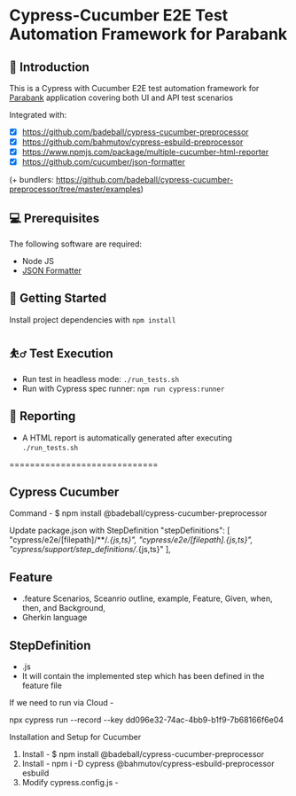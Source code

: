 # Cypress-Cucumber E2E Test Automation Framework for Parabank

## 🧪 Introduction

This is a Cypress with Cucumber E2E test automation framework for [Parabank](https://parabank.parasoft.com/) application covering both UI and API test scenarios

Integrated with:

- [x] https://github.com/badeball/cypress-cucumber-preprocessor
- [x] https://github.com/bahmutov/cypress-esbuild-preprocessor
- [x] https://www.npmjs.com/package/multiple-cucumber-html-reporter
- [x] https://github.com/cucumber/json-formatter

(+ bundlers: https://github.com/badeball/cypress-cucumber-preprocessor/tree/master/examples)

## 💻 Prerequisites

The following software are required:

- Node JS
- [JSON Formatter](https://github.com/cucumber/json-formatter)

## 🚀 Getting Started

Install project dependencies with `npm install`

## ⛹️‍♂️ Test Execution

- Run test in headless mode: `./run_tests.sh`
- Run with Cypress spec runner: `npm run cypress:runner`

## 📂 Reporting

- A HTML report is automatically generated after executing `./run_tests.sh`


=============================

Cypress Cucumber 
----------------
Command - 
$ npm install @badeball/cypress-cucumber-preprocessor


Update package.json with StepDefinition
 "stepDefinitions": [
      "cypress/e2e/[filepath]/**/*.{js,ts}",
      "cypress/e2e/[filepath].{js,ts}",
      "cypress/support/step_definitions/*.{js,ts}"
  ],

Feature
-------
- .feature 
    Scenarios, Sceanrio outline, example, Feature, Given, when, then, and
    Background, <parameterization>
- Gherkin language


StepDefinition
--------------
- .js
- It will contain the implemented step which has been defined in the feature file


If we need to run via Cloud - 

npx cypress run --record --key dd096e32-74ac-4bb9-b1f9-7b68166f6e04



Installation and Setup for Cucumber
1. Install - $ npm install @badeball/cypress-cucumber-preprocessor
2. Install - npm i -D cypress @bahmutov/cypress-esbuild-preprocessor esbuild
3. Modify cypress.config.js - 


